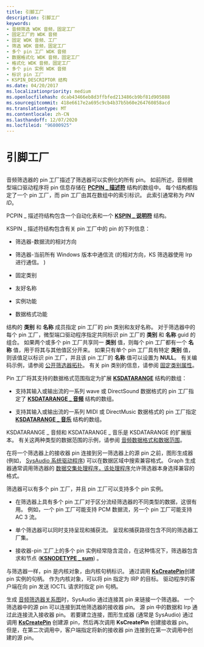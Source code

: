 ```yaml
---
title: 引脚工厂
description: 引脚工厂
keywords:
- 音频筛选 WDK 音频，固定工厂
- 固定工厂的 WDK 音频
- 固定 WDK 音频、工厂
- 筛选 WDK 音频，固定工厂
- 多个 pin 工厂 WDK 音频
- 数据格式化 WDK 音频，固定工厂
- 格式化 WDK 音频，固定工厂
- 多个 pin 实例 WDK 音频
- 标识 pin 工厂
- KSPIN_DESCRIPTOR 结构
ms.date: 04/20/2017
ms.localizationpriority: medium
ms.openlocfilehash: dcab43466eb8d3ffbfed213486cb9bf81d905888
ms.sourcegitcommit: 418e6617e2a695c9cb4b37b5b60e264760858acd
ms.translationtype: MT
ms.contentlocale: zh-CN
ms.lasthandoff: 12/07/2020
ms.locfileid: "96800925"
---
```

# <a name="pin-factories"></a>引脚工厂


## <span id="pin_factories"></span><span id="PIN_FACTORIES"></span>


音频筛选器的 pin 工厂描述了筛选器可以实例化的所有 pin。 如前所述，音频微型端口驱动程序将 pin 信息存储在 [**PCPIN \_ 描述符**](/windows-hardware/drivers/ddi/portcls/ns-portcls-pcpin_descriptor) 结构的数组中。 每个结构都指定了一个 pin 工厂，而 pin 工厂由其在数组中的索引标识。 此索引通常称为 *PIN ID*。

PCPIN \_ 描述符结构包含一个自动化表和一个 [**KSPIN \_ 说明符**](/windows-hardware/drivers/ddi/ks/ns-ks-kspin_descriptor) 结构。

KSPIN \_ 描述符结构包含有关 pin 工厂中的 pin 的下列信息：

-   筛选器-数据流的相对方向

-   筛选器-当前所有 Windows 版本中通信流 (的相对方向，KS 筛选器使用 Irp 进行通信。 ) 

-   固定类别

-   友好名称

-   实例功能

-   数据格式功能

结构的 **类别** 和 **名称** 成员指定 pin 工厂的 pin 类别和友好名称。 对于筛选器中的每个 pin 工厂，微型端口驱动程序指定共同标识 pin 工厂的 **类别** 和 **名称** guid 的组合。 如果两个或多个 pin 工厂共享同一 **类别** 值，则每个 pin 工厂都有一个 **名称** 值，用于将其与其他值区分开来。 如果只有单个 pin 工厂具有特定 **类别** 值，则该值足以标识 pin 工厂，并且该 pin 工厂的 **名称** 值可以设置为 **NULL**。 有关编码示例，请参阅 [公开筛选器拓扑](exposing-filter-topology.md)。 有关 pin 类别的信息，请参阅 [固定类别属性](pin-category-property.md)。

Pin 工厂将其支持的数据格式范围指定为扩展 [**KSDATARANGE**](/previous-versions/ff561658(v=vs.85)) 结构的数组：

-   支持其输入或输出流的一系列 wave 或 DirectSound 数据格式的 pin 工厂指定了 [**KSDATARANGE \_ 音频**](/windows-hardware/drivers/ddi/ksmedia/ns-ksmedia-ksdatarange_audio) 结构的数组。

-   支持其输入或输出流的一系列 MIDI 或 DirectMusic 数据格式的 pin 工厂指定 [**KSDATARANGE \_ 音乐**](/windows-hardware/drivers/ddi/ksmedia/ns-ksmedia-ksdatarange_music) 结构的数组。

KSDATARANGE \_ 音频和 KSDATARANGE \_ 音乐是 KSDATARANGE 的扩展版本。 有关这两种类型的数据范围的示例，请参阅 [音频数据格式和数据范围](audio-data-formats-and-data-ranges.md)。

在将一个筛选器上的接收器 pin 连接到另一筛选器上的源 pin 之前，图形生成器 (例如， [SysAudio 系统驱动程序](kernel-mode-wdm-audio-components.md#sysaudio_system_driver)) 可以在数据区域中搜索兼容格式。 Graph 生成器通常调用筛选器的 [数据交集处理程序，该处理程序](data-intersection-handlers.md)允许筛选器本身选择兼容的格式。

筛选器可以有多个 pin 工厂，并且 pin 工厂可以支持多个 pin 实例。

-   在筛选器上具有多个 pin 工厂对于区分流经筛选器的不同类型的数据，这很有用。 例如，一个 pin 工厂可能支持 PCM 数据流，另一个 pin 工厂可能支持 AC 3 流。

-   单个筛选器可以同时支持呈现和捕获流。 呈现和捕获路径包含不同的筛选器工厂集。

-   接收器-pin 工厂上的多个 pin 实例经常隐含混合，在这种情况下，筛选器包含求和节点 ([**KSNODETYPE \_ sum**](./ksnodetype-sum.md)) 。

与筛选器一样，pin 是内核对象，由内核句柄标识。 通过调用 [**KsCreatePin**](/windows-hardware/drivers/ddi/ks/nf-ks-kscreatepin)创建 pin 实例的句柄。 作为内核对象，可以将 pin 指定为 IRP 的目标。 驱动程序的客户端在向 pin 发送 IOCTL 请求时指定 pin 句柄。

生成 [音频筛选器关系图](audio-filter-graphs.md)时，SysAudio 通过连接其 pin 来链接一个筛选器。 一个筛选器中的源 pin 可以连接到其他筛选器的接收器 pin。 源 pin 中的数据和 Irp 通过此连接流入接收器 pin。 若要建立连接，图形生成器 (通常是 SysAudio) 通过调用 [**KsCreatePin**](/windows-hardware/drivers/ddi/ks/nf-ks-kscreatepin) 创建源 pin，然后再次调用 **KsCreatePin** 创建接收器 pin。 但是，在第二次调用中，客户端指定将新的接收器 pin 连接到在第一次调用中创建的源 pin。

 

